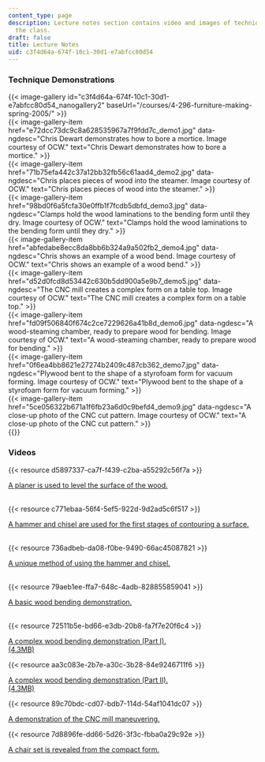```yaml
---
content_type: page
description: Lecture notes section contains video and images of techniques used in
  the class.
draft: false
title: Lecture Notes
uid: c3f4d64a-674f-10c1-30d1-e7abfcc80d54
---
```

### Technique Demonstrations

{{< image-gallery id="c3f4d64a-674f-10c1-30d1-e7abfcc80d54_nanogallery2" baseUrl="/courses/4-296-furniture-making-spring-2005/" >}}  
{{< image-gallery-item href="e72dcc73dc9c8a628535967a7f9fdd7c_demo1.jpg" data-ngdesc="Chris Dewart demonstrates how to bore a mortice. Image courtesy of OCW." text="Chris Dewart demonstrates how to bore a mortice." >}}  
{{< image-gallery-item href="71b75efa442c37a12bb32fb56c61aad4_demo2.jpg" data-ngdesc="Chris places pieces of wood into the steamer. Image courtesy of OCW." text="Chris places pieces of wood into the steamer." >}}  
{{< image-gallery-item href="98bd0f6a5fcfa30e0ffb1f7fcdb5dbfd_demo3.jpg" data-ngdesc="Clamps hold the wood laminations to the bending form until they dry. Image courtesy of OCW." text="Clamps hold the wood laminations to the bending form until they dry." >}}  
{{< image-gallery-item href="abfedabe8ecc8da8bb6b324a9a502fb2_demo4.jpg" data-ngdesc="Chris shows an example of a wood bend. Image courtesy of OCW." text="Chris shows an example of a wood bend." >}}  
{{< image-gallery-item href="d52d0fcd8d53442c630b5dd900a5e9b7_demo5.jpg" data-ngdesc="The CNC mill creates a complex form on a table top. Image courtesy of OCW." text="The CNC mill creates a complex form on a table top." >}}  
{{< image-gallery-item href="fd09f506840f674c2ce7229626a41b8d_demo6.jpg" data-ngdesc="A wood-steaming chamber, ready to prepare wood for bending. Image courtesy of OCW." text="A wood-steaming chamber, ready to prepare wood for bending." >}}  
{{< image-gallery-item href="0f6ea4bb8621e27274b2409c487cb362_demo7.jpg" data-ngdesc="Plywood bent to the shape of a styrofoam form for vacuum forming. Image courtesy of OCW." text="Plywood bent to the shape of a styrofoam form for vacuum forming." >}}  
{{< image-gallery-item href="5ce056322b671a1f6fb23a6d0c9befd4_demo9.jpg" data-ngdesc="A close-up photo of the CNC cut pattern. Image courtesy of OCW." text="A close-up photo of the CNC cut pattern." >}}  
{{}}

### Videos

{{< resource d5897337-ca7f-f439-c2ba-a55292c56f7a >}}

[A planer is used to level the surface of the wood.](http://www.archive.org/download/MIT4.296S05/1_512kb.mp4)   
 

{{< resource c771ebaa-56f4-5ef5-922d-9d2ad5c6f517 >}}

[A hammer and chisel are used for the first stages of contouring a surface.](http://www.archive.org/download/MIT4.296S05/2_512kb.mp4)   
 

{{< resource 736adbeb-da08-f0be-9490-66ac45087821 >}}

[A unique method of using the hammer and chisel.](http://www.archive.org/download/MIT4.296S05/3_512kb.mp4)   
 

{{< resource 79aeb1ee-ffa7-648c-4adb-828855859041 >}}

[A basic wood bending demonstration.](http://www.archive.org/download/MIT4.296S05/4_512kb.mp4)   
 

{{< resource 72511b5e-bd66-e3db-20b8-fa7f7e20f6c4 >}}

[A complex wood bending demonstration (Part I).](http://www.archive.org/download/MIT4.296S05/5_512kb.mp4)   
[(4.3MB)](http://www.archive.org/download/MIT4.296S05/5_512kb.mp4)

{{< resource aa3c083e-2b7e-a30c-3b28-84e9246711f6 >}}

[A complex wood bending demonstration (Part II).](http://www.archive.org/download/MIT4.296S05/6_512kb.mp4)   
[(4.3MB)](http://www.archive.org/download/MIT4.296S05/6_512kb.mp4)

{{< resource 89c70bdc-cd07-bdb7-114d-54af1041dc07 >}}

[A demonstration of the CNC mill maneuvering.](http://www.archive.org/download/MIT4.296S05/7_512kb.mp4)

{{< resource 7d8896fe-dd66-5d26-3f3c-fbba0a29c92e >}}

[A chair set is revealed from the compact form.](http://www.archive.org/download/MIT4.296S05/8_512kb.mp4)